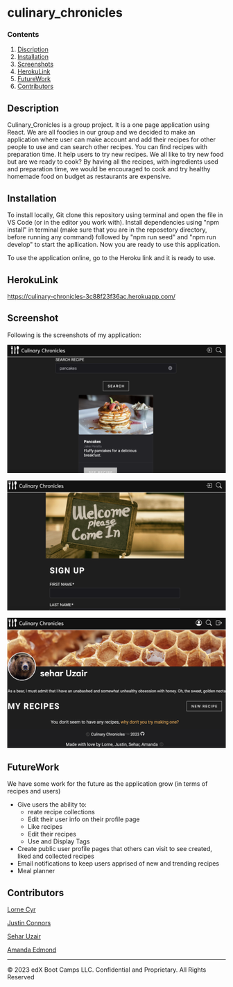 # culinary_chronicles 

### Contents

1. [Discription](#description)
2. [Installation](#installation)
3. [Screenshots](#screenshots)
4. [HerokuLink](#herokulink)
5. [FutureWork](#futurework)
6. [Contributors](#Contributors)

## Description

Culinary_Cronicles is a group project. It is a one page application using React. We are all foodies in our group and we decided to make an application where user can make account and add their recipes for other people to use and can search other recipes. You can find recipes with preparation time.
It help users to try new recipes. We all like to try new food but are we ready to cook? By having all the recipes, with ingredients used and preparation time, we would be encouraged to cook and try healthy homemade food on budget as restaurants are expensive.

## Installation

To install locally, Git clone this repository using terminal and open the file in VS Code (or in the editor you work with). Install dependencies using "npm install" in terminal (make sure that you are in the reposetory directory, before running any command) followed by "npm run seed" and "npm run develop" to start the apllication. Now you are ready to use this application.

To use the application online, go to the Heroku link and it is ready to use.

## HerokuLink

https://culinary-chronicles-3c88f23f36ac.herokuapp.com/

## Screenshot

Following is the screenshots of my application:

![this fullfill all the requirements](4.png)

![this fullfill all the requirements](5.png)

![this fullfill all the requirements](6.png)

## FutureWork

We have some work for the future as the application grow (in terms of recipes and users)

- Give users the ability to:
   -  reate recipe collections
   -  Edit their user info on their profile page
   -  Like recipes
   -  Edit their recipes
   -  Use and Display Tags
- Create public user profile pages that others can visit to see created, liked and collected recipes
- Email notifications to keep users apprised of new and trending recipes
- Meal planner

## Contributors

[Lorne Cyr](https://github.com/Llourn) 

[Justin Connors](https://github.com/Justin-Connors)

[Sehar Uzair](https://github.com/calligraphist)

[Amanda Edmond](https://github.com/AmyEdmond)

---

© 2023 edX Boot Camps LLC. Confidential and Proprietary. All Rights Reserved
